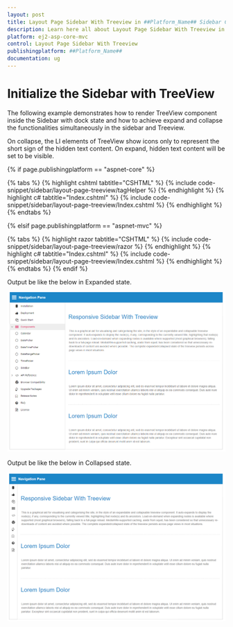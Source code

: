 ```yaml
---
layout: post
title: Layout Page Sidebar With Treeview in ##Platform_Name## Sidebar Component
description: Learn here all about Layout Page Sidebar With Treeview in Syncfusion ##Platform_Name## Sidebar component of Syncfusion Essential JS 2 and more.
platform: ej2-asp-core-mvc
control: Layout Page Sidebar With Treeview
publishingplatform: ##Platform_Name##
documentation: ug
---
```



# Initialize the Sidebar with TreeView

The following example demonstrates how to render TreeView component inside the Sidebar with dock state and how to achieve expand and collapse the functionalities simultaneously in the sidebar and Treeview.

On collapse, the LI elements of TreeView show icons only to represent the short sign of the hidden text content. On expand, hidden text content will be set to be visible.

{% if page.publishingplatform == "aspnet-core" %}

{% tabs %}
{% highlight cshtml tabtitle="CSHTML" %}
{% include code-snippet/sidebar/layout-page-treeview/tagHelper %}
{% endhighlight %}
{% highlight c# tabtitle="Index.cshtml" %}
{% include code-snippet/sidebar/layout-page-treeview/Index.cshtml %}
{% endhighlight %}
{% endtabs %}

{% elsif page.publishingplatform == "aspnet-mvc" %}

{% tabs %}
{% highlight razor tabtitle="CSHTML" %}
{% include code-snippet/sidebar/layout-page-treeview/razor %}
{% endhighlight %}
{% highlight c# tabtitle="Index.cshtml" %}
{% include code-snippet/sidebar/layout-page-treeview/Index.cshtml %}
{% endhighlight %}
{% endtabs %}
{% endif %}



Output be like the below in Expanded state.

![Sidebar Sample](../images/expanded.png)

Output be like the below in Collapsed state.

![Sidebar Sample](../images/collapsed.png)
